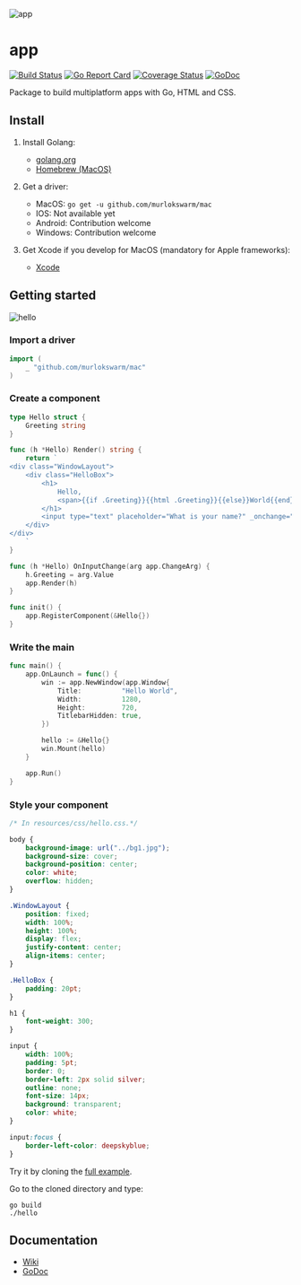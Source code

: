 ![app](https://github.com/murlokswarm/app/wiki/assets/logo.png)
# app
[![Build Status](https://travis-ci.org/murlokswarm/app.svg?branch=master)](https://travis-ci.org/murlokswarm/app)
[![Go Report Card](https://goreportcard.com/badge/github.com/murlokswarm/app)](https://goreportcard.com/report/github.com/murlokswarm/app)
[![Coverage Status](https://coveralls.io/repos/github/murlokswarm/app/badge.svg?branch=master)](https://coveralls.io/github/murlokswarm/app?branch=master)
[![GoDoc](https://godoc.org/github.com/murlokswarm/app?status.svg)](https://godoc.org/github.com/murlokswarm/app)

Package to build multiplatform apps with Go, HTML and CSS.

## Install
1. Install Golang:
    - [golang.org](https://golang.org/doc/install)
    - [Homebrew (MacOS)](http://www.golangbootcamp.com/book/get_setup)

2. Get a driver:
    - MacOS: ```go get -u github.com/murlokswarm/mac```
    - IOS: Not available yet
    - Android: Contribution welcome
    - Windows: Contribution welcome

3.  Get Xcode if you develop for MacOS (mandatory for Apple frameworks): 
    - [Xcode](https://itunes.apple.com/us/app/xcode/id497799835?mt=12)

## Getting started
![hello](https://github.com/murlokswarm/examples/blob/master/mac/hello/capture-1.png)

### Import a driver
```Go
import (
	_ "github.com/murlokswarm/mac"
)
```

### Create a component
```Go
type Hello struct {
	Greeting string
}

func (h *Hello) Render() string {
	return `
<div class="WindowLayout">    
    <div class="HelloBox">
        <h1>
            Hello,
            <span>{{if .Greeting}}{{html .Greeting}}{{else}}World{{end}}</span>
        </h1>
        <input type="text" placeholder="What is your name?" _onchange="OnInputChange" />
    </div>
</div>
    `
}

func (h *Hello) OnInputChange(arg app.ChangeArg) {
	h.Greeting = arg.Value
	app.Render(h)
}

func init() {
	app.RegisterComponent(&Hello{})
}
```

### Write the main
```go
func main() {
	app.OnLaunch = func() {
		win := app.NewWindow(app.Window{
			Title:          "Hello World",
			Width:          1280,
			Height:         720,
			TitlebarHidden: true,
		})

		hello := &Hello{}
		win.Mount(hello)
	}

	app.Run()
}
```

### Style your component
```css
/* In resources/css/hello.css.*/

body {
    background-image: url("../bg1.jpg");
    background-size: cover;
    background-position: center;
    color: white;
    overflow: hidden;
}

.WindowLayout {
    position: fixed;
    width: 100%;
    height: 100%;
    display: flex;
    justify-content: center;
    align-items: center;
}

.HelloBox {
    padding: 20pt;
}

h1 {
    font-weight: 300;
}

input {
    width: 100%;
    padding: 5pt;
    border: 0;
    border-left: 2px solid silver;
    outline: none;
    font-size: 14px;
    background: transparent;
    color: white;
}

input:focus {
    border-left-color: deepskyblue;
}
```

Try it by cloning the [full example](https://github.com/murlokswarm/examples/tree/master/mac/hello).

Go to the cloned directory and type:

```
go build
./hello
```


## Documentation
- [Wiki](https://github.com/murlokswarm/app/wiki)
- [GoDoc](https://godoc.org/github.com/murlokswarm/app)
